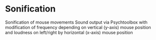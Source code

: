 # Sonification
Sonification of mouse movements
Sound output via Psychtoolbox with modification of frequency depending
on vertical (y-axis) mouse position and 
loudness on left/right by horizontal (x-axis) mouse position
